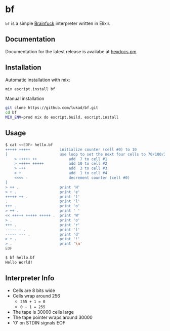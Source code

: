# bf

`bf` is a simple [Brainfuck](https://esolangs.org/wiki/brainfuck) interpreter written in Elixir.

## Documentation

Documentation for the latest release is availabe at [hexdocs.pm](https://hexdocs.pm/bf).

## Installation

Automatic installation with mix:

```bash
mix escript.install bf
```

Manual installation

```bash
git clone https://github.com/lukad/bf.git
cd bf
MIX_ENV=prod mix do escript.build, escript.install
```

## Usage

```bash
$ cat <<EOF> hello.bf
+++++ +++++             initialize counter (cell #0) to 10
[                       use loop to set the next four cells to 70/100/30/10
    > +++++ ++              add  7 to cell #1
    > +++++ +++++           add 10 to cell #2
    > +++                   add  3 to cell #3
    > +                     add  1 to cell #4
    <<<< -                  decrement counter (cell #0)
]
> ++ .                  print 'H'
> + .                   print 'e'
+++++ ++ .              print 'l'
.                       print 'l'
+++ .                   print 'o'
> ++ .                  print ' '
<< +++++ +++++ +++++ .  print 'W'
> .                     print 'o'
+++ .                   print 'r'
----- - .               print 'l'
----- --- .             print 'd'
> + .                   print '!'
> .                     print '\n'
EOF

$ bf hello.bf
Hello World!
```

## Interpreter Info

* Cells are 8 bits wide
* Cells wrap around 256
  * `255 + 1 = 0`
  * `0 - 1 = 255`
* The tape is 30000 cells large
* The tape pointer wraps around 30000
* '0' on STDIN signals EOF
